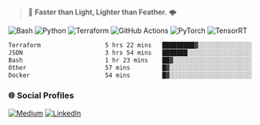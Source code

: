 > :rocket: **Faster than Light, Lighter than Feather.** 🌩️

![Bash](https://img.shields.io/badge/bash-%23121011.svg?style=for-the-badge&logo=gnu-bash&logoColor=white)
![Python](https://img.shields.io/badge/python-3670A0?style=for-the-badge&logo=python&logoColor=ffdd54)
![Terraform](https://img.shields.io/badge/terraform-%235835CC.svg?style=for-the-badge&logo=terraform&logoColor=white)
![GitHub Actions](https://img.shields.io/badge/Github%20Actions-%232671E5.svg?style=for-the-badge&logo=githubactions&logoColor=white)
![PyTorch](https://img.shields.io/badge/torch-%23EE4C2C.svg?style=for-the-badge&logo=pytorch&logoColor=white)
![TensorRT](https://img.shields.io/badge/tensorrt-%234A7C12.svg?style=for-the-badge&logo=nvidia&logoColor=white)
  
<!--START_SECTION:waka-->

```txt
Terraform                  5 hrs 22 mins   █████████▓░░░░░░░░░░░░░░░   38.84 %
JSON                       3 hrs 54 mins   ███████░░░░░░░░░░░░░░░░░░   28.20 %
Bash                       1 hr 23 mins    ██▓░░░░░░░░░░░░░░░░░░░░░░   10.11 %
Other                      57 mins         █▓░░░░░░░░░░░░░░░░░░░░░░░   06.88 %
Docker                     54 mins         █▓░░░░░░░░░░░░░░░░░░░░░░░   06.61 %
```

<!--END_SECTION:waka-->

### 🌐 Social Profiles

<a href="https://medium.com/@shinjeongtae">![Medium](https://img.shields.io/badge/Medium-12100E?style=for-the-badge&logo=medium&logoColor=white)</a> <a href="https://www.linkedin.com/in/jungtae-shin-3137781a8/">![LinkedIn](https://img.shields.io/badge/linkedin-%230077B5.svg?style=for-the-badge&logo=linkedin&logoColor=white)</a>
